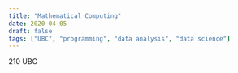 ```yaml
---
title: "Mathematical Computing"
date: 2020-04-05
draft: false
tags: ["UBC", "programming", "data analysis", "data science"]
---
```


210 UBC
